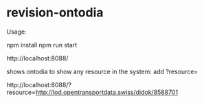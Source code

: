 # revision-ontodia

Usage:

npm install
npm run start

http://localhost:8088/

shows ontodia to show any resource in the system: add ?resource=

http://localhost:8088/?resource=http://lod.opentransportdata.swiss/didok/8588701

